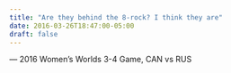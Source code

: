 ```yaml
---
title: "Are they behind the 8-rock? I think they are"
date: 2016-03-26T18:47:00-05:00
draft: false
---
```

— 2016 Women’s Worlds 3-4 Game, CAN vs RUS
<!--more--> 

